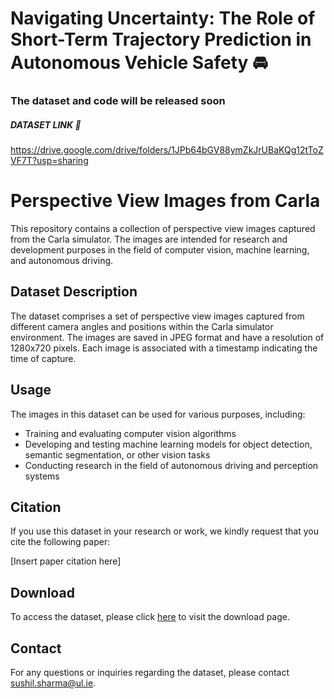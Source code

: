 # Navigating Uncertainty: The Role of Short-Term Trajectory Prediction in Autonomous Vehicle Safety 🚘


### The dataset and code will be released soon

##### DATASET LINK 📎

https://drive.google.com/drive/folders/1JPb64bGV88ymZkJrUBaKQg12tToZVF7T?usp=sharing


# Perspective View Images from Carla

This repository contains a collection of perspective view images captured from the Carla simulator. The images are intended for research and development purposes in the field of computer vision, machine learning, and autonomous driving.

## Dataset Description

The dataset comprises a set of perspective view images captured from different camera angles and positions within the Carla simulator environment. The images are saved in JPEG format and have a resolution of 1280x720 pixels. Each image is associated with a timestamp indicating the time of capture.

## Usage

The images in this dataset can be used for various purposes, including:

- Training and evaluating computer vision algorithms
- Developing and testing machine learning models for object detection, semantic segmentation, or other vision tasks
- Conducting research in the field of autonomous driving and perception systems

## Citation

If you use this dataset in your research or work, we kindly request that you cite the following paper:

[Insert paper citation here]

## Download

To access the dataset, please click [here]([https://example.com/dataset](https://drive.google.com/drive/folders/1JPb64bGV88ymZkJrUBaKQg12tToZVF7T?usp=sharing)) to visit the download page.



## Contact

For any questions or inquiries regarding the dataset, please contact [sushil.sharma@ul.ie](sushil.sharma@ul.ie).

